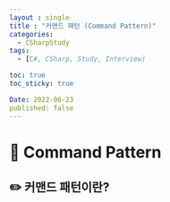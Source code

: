 ```yaml
---
layout : single
title : "커맨드 패턴 (Command Pattern)"
categories:
  - CSharpStudy
tags:
  - [C#, CSharp, Study, Interview]

toc: true
toc_sticky: true

Date: 2022-06-23
published: false
---
```


# 📌 Command Pattern

## ✏️ 커맨드 패턴이란?
